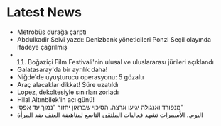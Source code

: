 # Latest News
-  Metrobüs durağa çarptı
-  Abdulkadir Selvi yazdı: Denizbank yöneticileri Ponzi Seçil olayında ifadeye çağrılmış
-  11. Boğaziçi Film Festivali'nin ulusal ve uluslararası jürileri açıklandı
-  Galatasaray'da bir ayrılık daha!
-  Niğde'de uyuşturucu operasyonu: 5 gözaltı
-  Araç alacaklar dikkat! Süre uzatıldı
-  Lopez, dekoltesiyle sınırları zorladı
-  Hilal Altınbilek'in acı günü!
-  מנפורד ואנגולה יגיעו ארצה. הסיכוי שבראון יחזור "נמוך עד אפסי"
-  اليوم.. الأسمرات تشهد فعاليات الملتقى التاسع لمناهضة العنف ضد المرأة
